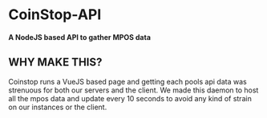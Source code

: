 # CoinStop-API
#### A NodeJS based API to gather MPOS data

## WHY MAKE THIS?
Coinstop runs a VueJS based page and getting each pools api data was strenuous for both our servers and the client. We made this daemon to host all the mpos data and update every 10 seconds to avoid any kind of strain on our instances or the client. 
